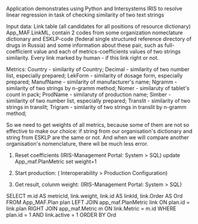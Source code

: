 Application demonstrates using Python and Intersystems IRIS to resolve linear regression in task of checking similarity of two text strings


Input data:
Link table (all candidates for all positions of resource dictionary) App_MAF.LinkML, contain 2 codes from some organization nomeclature dictionary and ESKLP-code (federal single structured reference directory of drugs in Russia) and some information about these pair, such as full-coefficient value and each of metrics-coefficients values of two strings similarity. Every link marked by human - if this link right or not.

Metrics: 
Country   - similarity of Country;
Decimal   - similarity of two number list, especially prepared;
LekForm   - similarity of dosage form, especially prepared;
ManufName - similarity of manufacturer's name;
Ngramm	  - similarity of two strings by n-gramm method;
Nomer     - similaruty of tablet's count in pack;
ProdName  - similaruty of production name;
Simber    - similarity of two number list, especially prepared; 
Translit  - similarity of two strings in translit;
Trigram   - similarity of two strings in translit by n-gramm method;

So we need to get weights of all metrics, because some of them are not so effective to make our choice: if string from our organisation's dictionary and string from ESKLP are the same or not. And when we will compare another organisation's nomenclature, there wil be much less error.

1) Reset coefficients (IRIS-Management Portal:  System > SQL)
update App_maf.PlanMetric set weight=1

2) Start production: ( Interoperability > Production Configuration)


3) Get result, colunm weight: (IRIS-Management Portal:  System > SQL)

SELECT 
  m.id AS metricId, 
  link.weight,
  link.id AS linkId, 
  link.Order AS Ord 
FROM 
  App_MAF.Plan plan 
  LEFT JOIN app_maf.PlanMetric link ON plan.id = link.plan 
  RIGHT JOIN app_maf.Metric m ON link.Metric = m.id 
WHERE 
  plan.id = 1
  AND link.active = 1 
ORDER BY 
  Ord
